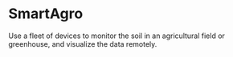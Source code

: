 # SmartAgro
 Use a fleet of devices to monitor the soil in an agricultural field or greenhouse, and visualize the data remotely.
